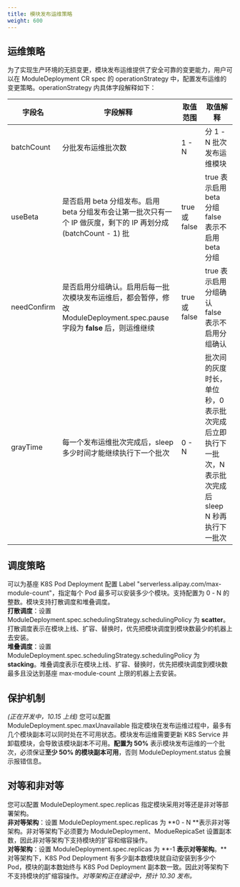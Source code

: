 ```yaml
---
title: 模块发布运维策略
weight: 600
---
```



## 运维策略
为了实现生产环境的无损变更，模块发布运维提供了安全可靠的变更能力，用户可以在 ModuleDeployment CR spec 的 operationStrategy 中，配置发布运维的变更策略。operationStrategy 内具体字段解释如下：

| 字段名 | 字段解释                                                                          | 取值范围 | 取值解释 |
| --- |-------------------------------------------------------------------------------| --- | --- |
| batchCount | 分批发布运维批次数                                                                     | 1 - N | 分 1 - N 批次发布运维模块 |
| useBeta | 是否启用 beta 分组发布。启用 beta 分组发布会让第一批次只有一个 IP 做灰度，剩下的 IP 再划分成 (batchCount - 1) 批   | true 或 false | true 表示启用 beta 分组<br />false 表示不启用 beta 分组 |
| needConfirm | 是否启用分组确认。启用后每一批次模块发布运维后，都会暂停，修改 ModuleDeployment.spec.pause 字段为 **false** 后，则运维继续 | true 或 false | true 表示启用分组确认<br />false 表示不启用分组确认 |
| grayTime | 每一个发布运维批次完成后，sleep 多少时间才能继续执行下一个批次                                            | 0 - N | 批次间的灰度时长，单位秒，0 表示批次完成后立即执行下一批次，N 表示批次完成后 sleep N 秒再执行下一批次 |



## 调度策略
可以为基座 K8S Pod Deployment 配置 Label "serverless.alipay.com/max-module-count"，指定每个 Pod 最多可以安装多少个模块。支持配置为 0 - N 的整数。模块支持打散调度和堆叠调度。<br />
**打散调度**：设置 ModuleDeployment.spec.schedulingStrategy.schedulingPolicy 为 **scatter**。打散调度表示在模块上线、扩容、替换时，优先把模块调度到模块数最少的机器上去安装。<br />
**堆叠调度**：设置 ModuleDeployment.spec.schedulingStrategy.schedulingPolicy 为 **stacking**。堆叠调度表示在模块上线、扩容、替换时，优先把模块调度到模块数最多且没达到基座 max-module-count 上限的机器上去安装。


## 保护机制
_(正在开发中，10.15 上线)_ 您可以配置 ModuleDeployment.spec.maxUnavailable 指定模块在发布运维过程中，最多有几个模块副本可以同时处在不可用状态。模块发布运维需要更新 K8S Service 并卸载模块，会导致该模块副本不可用。**配置为 50%** 表示模块发布运维的一个批次，必须保证**至少 50% 的模块副本可用**，否则 ModuleDeployment.status 会展示报错信息。


## 对等和非对等
您可以配置 ModuleDeployment.spec.replicas 指定模块采用对等还是非对等部署架构。<br />
**非对等架构**：设置 ModuleDeployment.spec.replicas 为 **0 - N **表示非对等架构。非对等架构下必须要为 ModuleDeployment、ModueRepicaSet 设置副本数，因此非对等架构下支持模块的扩容和缩容操作。<br />
**对等架构**：设置 ModuleDeployment.spec.replicas 为 **-1 **表示对等架构**。**对等架构下，K8S Pod Deployment 有多少副本数模块就自动安装到多少个 Pod，模块的副本数始终与 K8S Pod Deployment 副本数一致。因此对等架构下不支持模块的扩缩容操作。_对等架构正在建设中，预计 10.30 发布。_


<br/>
<br/>

